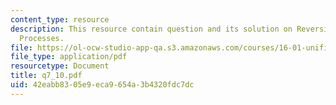 ```yaml
---
content_type: resource
description: This resource contain question and its solution on Reversible and Irreversible
  Processes.
file: https://ol-ocw-studio-app-qa.s3.amazonaws.com/courses/16-01-unified-engineering-i-ii-iii-iv-fall-2005-spring-2006/42eabb8305e9eca9654a3b4320fdc7dc_q7_10.pdf
file_type: application/pdf
resourcetype: Document
title: q7_10.pdf
uid: 42eabb83-05e9-eca9-654a-3b4320fdc7dc
---
```

